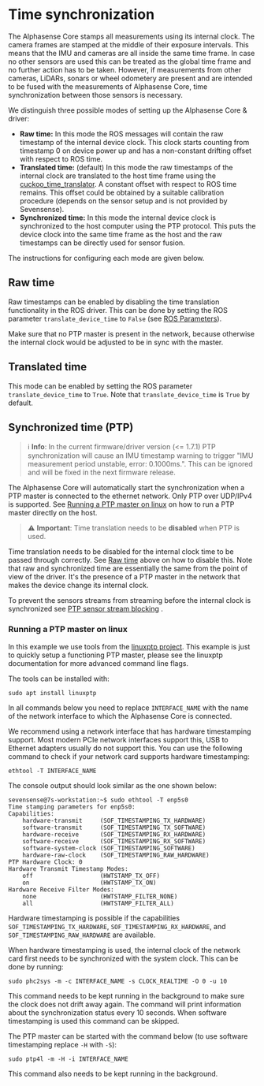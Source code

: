 # Time synchronization

The Alphasense Core stamps all measurements using its internal clock. The camera
frames are stamped at the middle of their exposure intervals. This means that the
IMU and cameras are all inside the same time frame. In case no other sensors are used
this can be treated as the global time frame and no further action has to be taken.
However, if measurements from other cameras, LiDARs, sonars or wheel odometery are 
present and are intended to be fused with the measurements of Alphasense Core, time 
synchronization between those sensors is necessary.

We distinguish three possible modes of setting up the Alphasense Core & driver:

* **Raw time:** In this mode the ROS messages will contain the raw timestamp of the internal
device clock. This clock starts counting from timestamp 0 on device power up and has a non-constant drifting offset with respect to ROS time.
* **Translated time:** (default) In this mode the raw timestamps of the internal clock are translated to the host time frame using the [cuckoo_time_translator](https://github.com/ethz-asl/cuckoo_time_translator). A constant offset with respect to ROS time remains. This offset could be obtained by a suitable calibration procedure (depends on the sensor setup and is not provided by Sevensense).
* **Synchronized time:** In this mode the internal device clock is synchronized to the host computer using the PTP protocol. This puts the device clock into the same time frame as the host and the raw timestamps can be directly used for sensor fusion.

The instructions for configuring each mode are given below.

## Raw time

Raw timestamps can be enabled by disabling the time translation functionality in the ROS driver. This can be done by setting the ROS parameter `translate_device_time` to `False` (see [ROS Parameters](/pages/ros_driver_usage.md#parameters)). 

Make sure that no PTP master is present in the network, because otherwise the internal clock would be adjusted to be 
in sync with the master.

## Translated time

This mode can be enabled by setting the ROS parameter `translate_device_time` to `True`. Note that `translate_device_time` is `True` by default.

## Synchronized time (PTP)

> :information_source: **Info**: In the current firmware/driver version (<= 1.7.1) PTP synchronization will cause an IMU timestamp warning to trigger "IMU measurement period unstable, error: 0.1000ms.". This can be ignored and will be fixed in the next firmware release.

The Alphasense Core will automatically start the synchronization when a PTP master is connected to the ethernet network. Only PTP over UDP/IPv4 is supported. See [Running a PTP master on linux](#running-a-ptp-master-on-linux) on how to run a PTP master directly on the host.

> :warning: **Important**: Time translation needs to be **disabled** when PTP is used.

Time translation needs to be disabled for the internal clock time to be passed through correctly. See [Raw time](#raw-time) above on how to disable this. Note that raw and synchronized time are essentially the same from the point of view of the driver. It's the presence of a PTP master in the network that makes the device change its internal clock.

To prevent the sensors streams from streaming before the internal clock is synchronized see [PTP sensor stream blocking](sensor_settings.md#ptp-sensor-stream-blocking) .

### Running a PTP master on linux

In this example we use tools from the [linuxptp project](https://sourceforge.net/projects/linuxptp/). This example is just to quickly setup a functioning PTP master, please see the linuxptp documentation for more advanced command line flags.

The tools can be installed with:

```sudo apt install linuxptp```

In all commands below you need to replace `INTERFACE_NAME` with the name of the network interface to which the Alphasense Core is connected.

We recommend using a network interface that has hardware timestamping support. Most modern PCIe network interfaces support this, USB to Ethernet adapters usually do not support this. You can use the following command to check if your network card supports hardware timestamping:

`ethtool -T INTERFACE_NAME`

The console output should look similar as the one shown below:

```console
sevensense@7s-workstation:~$ sudo ethtool -T enp5s0
Time stamping parameters for enp5s0:
Capabilities:
	hardware-transmit     (SOF_TIMESTAMPING_TX_HARDWARE)
	software-transmit     (SOF_TIMESTAMPING_TX_SOFTWARE)
	hardware-receive      (SOF_TIMESTAMPING_RX_HARDWARE)
	software-receive      (SOF_TIMESTAMPING_RX_SOFTWARE)
	software-system-clock (SOF_TIMESTAMPING_SOFTWARE)
	hardware-raw-clock    (SOF_TIMESTAMPING_RAW_HARDWARE)
PTP Hardware Clock: 0
Hardware Transmit Timestamp Modes:
	off                   (HWTSTAMP_TX_OFF)
	on                    (HWTSTAMP_TX_ON)
Hardware Receive Filter Modes:
	none                  (HWTSTAMP_FILTER_NONE)
	all                   (HWTSTAMP_FILTER_ALL)

```

Hardware timestamping is possible if the capabilities `SOF_TIMESTAMPING_TX_HARDWARE`, `SOF_TIMESTAMPING_RX_HARDWARE`, and `SOF_TIMESTAMPING_RAW_HARDWARE` are available.

When hardware timestamping is used, the internal clock of the network card first needs to be synchronized with the system clock. This can be done by running:

`sudo phc2sys -m -c INTERFACE_NAME -s CLOCK_REALTIME -O 0 -u 10`

This command needs to be kept running in the background to make sure the clock does not drift away again. The command will print information about the synchronization status every 10 seconds. When software timestamping is used this command can be skipped.

The PTP master can be started with the command below (to use software timestamping replace `-H` with `-S`):

`sudo ptp4l -m -H -i INTERFACE_NAME`

This command also needs to be kept running in the background.
